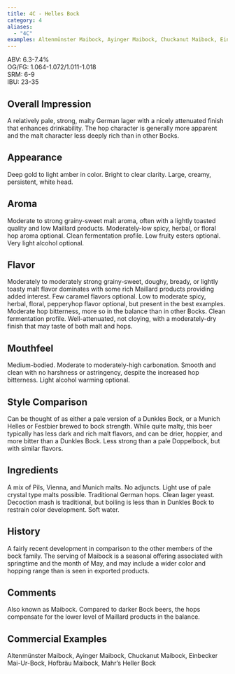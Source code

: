 ```yaml
---
title: 4C - Helles Bock
category: 4
aliases: 
  - "4C"
examples: Altenmünster Maibock, Ayinger Maibock, Chuckanut Maibock, Einbecker Mai-Ur-Bock, Hofbräu Maibock, Mahr’s Heller Bock
---
```


ABV: 6.3-7.4%  
OG/FG: 1.064-1.072/1.011-1.018  
SRM: 6-9  
IBU: 23-35

## Overall Impression
A relatively pale, strong, malty German lager with a nicely attenuated finish that enhances drinkability. The hop character is generally more apparent and the malt character less deeply rich than in other Bocks.

## Appearance
Deep gold to light amber in color. Bright to clear clarity. Large, creamy, persistent, white head.

## Aroma
Moderate to strong grainy-sweet malt aroma, often with a lightly toasted quality and low Maillard products. Moderately-low spicy, herbal, or floral hop aroma optional. Clean fermentation profile. Low fruity esters optional. Very light alcohol optional.

## Flavor
Moderately to moderately strong grainy-sweet, doughy, bready, or lightly toasty malt flavor dominates with some rich Maillard products providing added interest. Few caramel flavors optional. Low to moderate spicy, herbal, floral, pepperyhop flavor optional, but present in the best examples. Moderate hop bitterness, more so in the balance than in other Bocks. Clean fermentation profile. Well-attenuated, not cloying, with a moderately-dry finish that may taste of both malt and hops.

## Mouthfeel
Medium-bodied. Moderate to moderately-high carbonation. Smooth and clean with no harshness or astringency, despite the increased hop bitterness. Light alcohol warming optional.

## Style Comparison
Can be thought of as either a pale version of a Dunkles Bock, or a Munich Helles or Festbier brewed to bock strength. While quite malty, this beer typically has less dark and rich malt flavors, and can be drier, hoppier, and more bitter than a Dunkles Bock. Less strong than a pale Doppelbock, but with similar flavors.

## Ingredients
A mix of Pils, Vienna, and Munich malts. No adjuncts. Light use of pale crystal type malts possible. Traditional German hops. Clean lager yeast. Decoction mash is traditional, but boiling is less than in Dunkles Bock to restrain color development. Soft water.

## History
A fairly recent development in comparison to the other members of the bock family. The serving of Maibock is a seasonal offering associated with springtime and the month of May, and may include a wider color and hopping range than is seen in exported products.

## Comments
Also known as Maibock. Compared to darker Bock beers, the hops compensate for the lower level of Maillard products in the balance.

## Commercial Examples
Altenmünster Maibock, Ayinger Maibock, Chuckanut Maibock, Einbecker Mai-Ur-Bock, Hofbräu Maibock, Mahr’s Heller Bock